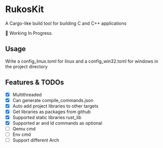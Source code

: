 # RukosKit

A Cargo-like build tool for building C and C++ applications

🚧 Working In Progress. 

## Usage

Write a config_linux.toml for linux and a config_win32.toml for windows in the project directory

## Features & TODOs

* [x] Multithreaded
* [x] Can generate compile_commands.json
* [x] Auto add project libraries to other targets
* [x] Get libraries as packages from github
* [x] Supported static libraries rust_lib
* [x] Supported ar and ld commands as optional
* [ ] Qemu cmd
* [ ] Env cmd
* [ ] Support different Arch